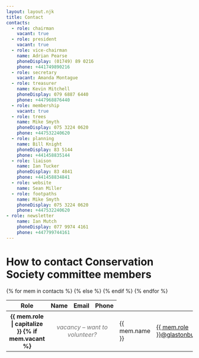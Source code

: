 ```yaml
---
layout: layout.njk
title: Contact
contacts:
  - role: chairman
    vacant: true
  - role: president
    vacant: true
  - role: vice-chairman
    name: Adrian Pearse
    phoneDisplay: (01749) 89 0216
    phone: +441749890216
  - role: secretary
    vacant: Amanda Montague
  - role: treasurer
    name: Kevin Mitchell
    phoneDisplay: 079 6887 6440
    phone: +447968876440
  - role: membership
    vacant: true
  - role: trees
    name: Mike Smyth
    phoneDisplay: 075 3224 0620
    phone: +447532240620
  - role: planning
    name: Bill Knight
    phoneDisplay: 83 5144
    phone: +441458835144
  - role: liaison
    name: Ian Tucker
    phoneDisplay: 83 4841
    phone: +441458834841
  - role: website
    name: Sean Miller
  - role: footpaths
    name: Mike Smyth
    phoneDisplay: 075 3224 0620
    phone: +447532240620
- role: newsletter
    name: Ian Mutch
    phoneDisplay: 077 9974 4161
    phone: +447799744161
---
```


# How to contact Conservation Society committee members

<table>
<thead>
<tr>
<th scope="col">Role</th>
<th scope="col">Name</th>
<th scope="col">Email</th>
<th scope="col">Phone</th>
</tr>
</thead>
<tbody>
{% for mem in contacts %}
<tr>
<th scope="row">{{ mem.role | capitalize }}</td>
{% if mem.vacant %}
<td colspan="3" style="font-style: italic; text-align: center; opacity: 0.6;">vacancy – want to volunteer?</td>
{% else %}
<td>{{ mem.name }}</td>
<td><a href="mailto:{{ mem.role }}@glastonburyconservation.org">{{ mem.role }}@glastonburyconservation.org</a></td>
<td><a href="tel:{{ mem.phone }}">{{ mem.phoneDisplay }}</a></td>
{% endif %}
</tr>
{% endfor %}
</tbody>
</table>
